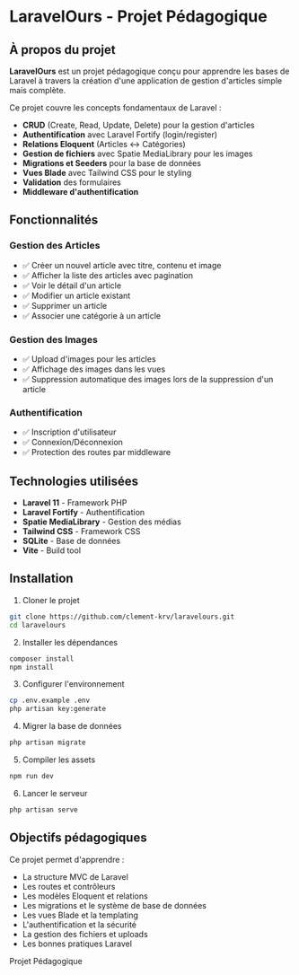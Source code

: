 # LaravelOurs - Projet Pédagogique

## À propos du projet

**LaravelOurs** est un projet pédagogique conçu pour apprendre les bases de Laravel à travers la création d'une application de gestion d'articles simple mais complète.

Ce projet couvre les concepts fondamentaux de Laravel :
- **CRUD** (Create, Read, Update, Delete) pour la gestion d'articles
- **Authentification** avec Laravel Fortify (login/register)
- **Relations Eloquent** (Articles ↔ Catégories)
- **Gestion de fichiers** avec Spatie MediaLibrary pour les images
- **Migrations et Seeders** pour la base de données
- **Vues Blade** avec Tailwind CSS pour le styling
- **Validation** des formulaires
- **Middleware d'authentification**

## Fonctionnalités

### Gestion des Articles
- ✅ Créer un nouvel article avec titre, contenu et image
- ✅ Afficher la liste des articles avec pagination
- ✅ Voir le détail d'un article
- ✅ Modifier un article existant
- ✅ Supprimer un article
- ✅ Associer une catégorie à un article

### Gestion des Images
- ✅ Upload d'images pour les articles
- ✅ Affichage des images dans les vues
- ✅ Suppression automatique des images lors de la suppression d'un article

### Authentification
- ✅ Inscription d'utilisateur
- ✅ Connexion/Déconnexion
- ✅ Protection des routes par middleware

## Technologies utilisées

- **Laravel 11** - Framework PHP
- **Laravel Fortify** - Authentification
- **Spatie MediaLibrary** - Gestion des médias
- **Tailwind CSS** - Framework CSS
- **SQLite** - Base de données
- **Vite** - Build tool

## Installation

1. Cloner le projet
```bash
git clone https://github.com/clement-krv/laravelours.git
cd laravelours
```

2. Installer les dépendances
```bash
composer install
npm install
```

3. Configurer l'environnement
```bash
cp .env.example .env
php artisan key:generate
```

4. Migrer la base de données
```bash
php artisan migrate
```

5. Compiler les assets
```bash
npm run dev
```

6. Lancer le serveur
```bash
php artisan serve
```

## Objectifs pédagogiques

Ce projet permet d'apprendre :
- La structure MVC de Laravel
- Les routes et contrôleurs
- Les modèles Eloquent et relations
- Les migrations et le système de base de données
- Les vues Blade et la templating
- L'authentification et la sécurité
- La gestion des fichiers et uploads
- Les bonnes pratiques Laravel

Projet Pédagogique
